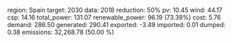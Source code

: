 region: Spain
target: 2030
data: 2018
reduction: 50%
pv: 10.45
wind: 44.17
csp: 14.16
total_power: 131.07
renewable_power: 96.19 (73.39%)
cost: 5.76
demand: 286.50
generated: 290.41
exported: -3.49
imported: 0.01
dumped: 0.38
emissions: 32,268.78 (50.00 %)
